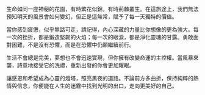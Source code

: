 生命如同一座神秘的花園，有時繁花似錦，有時荊棘叢生。在這旅途上，我們無法預知明天的風景會如何變幻，但正是這無常，賦予了每一天獨特的價值。

當你感到疲憊，似乎無路可走，請記得，內心深藏的力量比你想像的更為強大。每一次的挫折，都是鍛造堅韌的火焰；每一次的眼淚，都是淨化靈魂的甘露。勇敢面對困難，不是沒有恐懼，而是在恐懼中仍願繼續前行。

生活不會總是完美，夢想也不會迅速實現，但你擁有改變命運的主控權。當風暴來襲，詩意地接受它的洗禮，重新出發的你會更加耀眼。

讓感恩和希望成為心靈的燈塔，照亮黑夜的道路。不論前方多曲折，保持純粹的熱情與信念，你便能在人生的迷霧中找到光明的出口，走向更美好的自己。